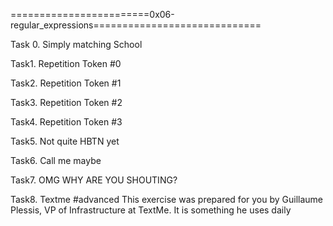 ========================0x06-regular_expressions=============================

Task 0. Simply matching School

Task1. Repetition Token #0

Task2. Repetition Token #1

Task3. Repetition Token #2

Task4. Repetition Token #3

Task5. Not quite HBTN yet

Task6. Call me maybe

Task7. OMG WHY ARE YOU SHOUTING?

Task8. Textme
#advanced
This exercise was prepared for you by Guillaume Plessis, VP of Infrastructure at TextMe. It is something he uses daily
